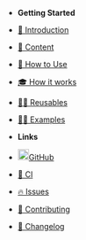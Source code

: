 - **Getting Started**
- [🐳 Introduction](/introduction.md)
- [👾 Content](/content.md)
- [🚀 How to Use](/how-to-use.md)
- [🎓 How it works](/how-it-works.md)
- [👷‍♂️ Reusables](/reusables.md)
- [🧑‍🎓 Examples](/examples.md)

- **Links**
- [<img src="https://github.com/vdesabou/kafka-docker-playground/raw/master/images/icons/octocat.png" width="20">GitHub](https://github.com/vdesabou/kafka-docker-playground)
- [🤖 CI](https://github.com/vdesabou/kafka-docker-playground/actions)
- [🔥 Issues](https://github.com/vdesabou/kafka-docker-playground/issues)
- [💞 Contributing](https://github.com/vdesabou/kafka-docker-playground/blob/master/CONTRIBUTING.md)
- [📜 Changelog](/changelog.md)
